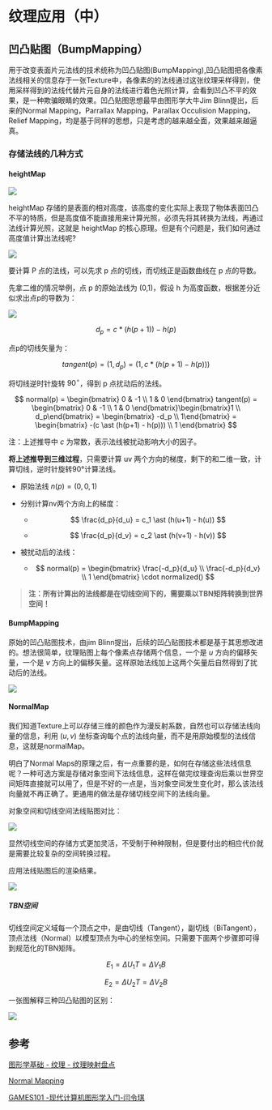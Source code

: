 # 纹理应用（中）

## 凹凸贴图（BumpMapping）

用于改变表面片元法线的技术统称为凹凸贴图(BumpMapping),凹凸贴图把各像素法线相关的信息存于一张Texture中，各像素的的法线通过这张纹理采样得到，使用采样得到的法线代替片元自身的法线进行着色光照计算，会看到凹凸不平的效果，是一种欺骗眼睛的效果。凹凸贴图思想最早由图形学大牛Jim Blinn提出，后来的Normal Mapping，Parrallax Mapping，Parallax Occulision Mapping，Relief Mapping，均是基于同样的思想，只是考虑的越来越全面，效果越来越逼真。

### 存储法线的几种方式

#### heightMap

![](../../\images\graphics-mathematics-basic-33-vector-1.jpg)

heightMap 存储的是表面的相对高度，该高度的变化实际上表现了物体表面凹凸不平的特质，但是高度值不能直接用来计算光照，必须先将其转换为法线，再通过法线计算光照，这就是 heightMap 的核心原理。但是有个问题是，我们如何通过高度值计算出法线呢?

![](../../\images\graphics-mathematics-basic-33-vector-2.jpg)

要计算 P 点的法线，可以先求 p 点的切线，而切线正是函数曲线在 p 点的导数。

先拿二维的情况举例，点 p 的原始法线为 (0,1)，假设 h 为高度函数，根据差分近似求出点p的导数为：

![](../../\images\graphics-mathematics-basic-33-vector-3.jpg)

$$
d_p = c \ast(h(p+1)) - h(p)
$$

点p的切线矢量为：

$$
tangent(p) = (1, d_p) = (1, c \ast (h(p+1) - h(p)))
$$

将切线逆时针旋转 $90^{\circ}$，得到 p 点扰动后的法线。

$$
normal(p) = 
\begin{bmatrix}
0 & -1 \\
1 & 0
\end{bmatrix} tangent(p) = 
\begin{bmatrix}
0 & -1 \\
1 & 0
\end{bmatrix}\begin{bmatrix}1 \\ d_p\end{bmatrix} = 
\begin{bmatrix} -d_p \\ 1\end{bmatrix} = 
\begin{bmatrix}
-(c \ast (h(p+1) - h(p))) \\
1 
\end{bmatrix}
$$

注：上述推导中 $c$ 为常数，表示法线被扰动影响大小的因子。

**将上述推导到三维过程**，只需要计算 uv 两个方向的梯度，剩下的和二维一致，计算切线，逆时针旋转90°计算法线。

- 原始法线 $n(p)=(0,0,1)$

- 分别计算nv两个方向上的梯度：
  
  - $$
    \frac{d_p}{d_u} = c_1 \ast (h(u+1) - h(u))
    $$
  
  - $$
    \frac{d_p}{d_v} = c_2 \ast (h(v+1) - h(v))
    $$

- 被扰动后的法线：
  
  - $$
    normal(p) = 
\begin{bmatrix}
\frac{-d_p}{d_u} \\
\frac{-d_p}{d_v} \\
1
\end{bmatrix} \cdot normalized()
    $$

> **注：所有计算出的法线都是在切线空间下的，需要乘以TBN矩阵转换到世界空间！**

#### BumpMapping

原始的凹凸贴图技术，由jim Blinn提出，后续的凹凸贴图技术都是基于其思想改进的。想法很简单，纹理贴图上每个像素点存储两个信息，一个是 $u$ 方向的偏移矢量，一个是 $v$ 方向上的偏移矢量。这样原始法线加上这两个矢量后自然得到了扰动后的法线。

![](../../\images\graphics-mathematics-basic-33-vector-4.jpg)

#### NormalMap

我们知道Texture上可以存储三维的颜色作为漫反射系数，自然也可以存储法线向量的信息，利用 $(u,v)$ 坐标查询每个点的法线向量，而不是用原始模型的法线信息，这就是normalMap。

明白了Normal Maps的原理之后，有一点重要的是，如何在存储这些法线信息呢？一种可选方案是存储对象空间下法线信息，这样在做完纹理查询后乘以世界空间矩阵直接就可以用了，但是不好的一点是，当对象空间发生变化时，那么该法线向量就不再正确了。更通用的做法是存储切线空间下的法线向量。

对象空间和切线空间法线贴图对比：

![](../../\images\graphics-mathematics-basic-33-vector-5.jpg)

显然切线空间的存储方式更加灵活，不受制于种种限制，但是要付出的相应代价就是需要比较复杂的空间转换过程。

应用法线贴图后的渲染结果。

![](../../\images\graphics-mathematics-basic-33-vector-6.jpg)

##### TBN空间

切线空间定义域每一个顶点之中，是由切线（Tangent），副切线（BiTangent），顶点法线（Normal）以模型顶点为中心的坐标空间。只需要下面两个步骤即可得到规范化的TBN矩阵。

$$
E_1 = \Delta U_1T = \Delta V_1B
$$

$$
E_2 = \Delta U_2T = \Delta V_2B
$$

一张图解释三种凹凸贴图的区别：

![](../../\images\graphics-mathematics-basic-33-vector-7.jpg)

## 参考

[图形学基础 - 纹理 - 纹理映射盘点](https://zhuanlan.zhihu.com/p/370927083)

[Normal Mapping](https://learnopengl.com/Advanced-Lighting/Normal-Mapping)

[GAMES101 -现代计算机图形学入门-闫令琪](https://www.bilibili.com/video/BV1X7411F744?p=7&vd_source=b3b87210888ec87be647603921054a36)



